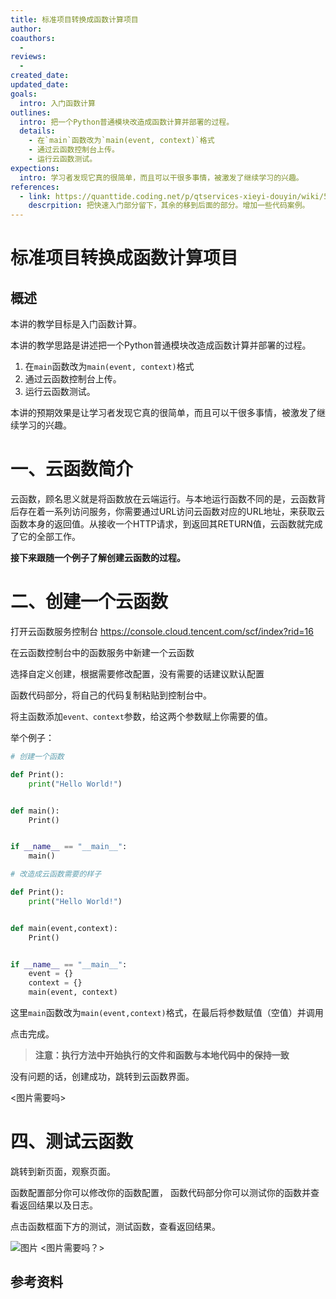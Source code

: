 ```yaml
---
title: 标准项目转换成函数计算项目
author: 
coauthors:
  - 
reviews: 
  - 
created_date: 
updated_date: 
goals: 
  intro: 入门函数计算
outlines:
  intro: 把一个Python普通模块改造成函数计算并部署的过程。
  details:
    - 在`main`函数改为`main(event, context)`格式
    - 通过云函数控制台上传。
    - 运行云函数测试。
expections:
  intro: 学习者发现它真的很简单，而且可以干很多事情，被激发了继续学习的兴趣。
references:
  - link: https://quanttide.coding.net/p/qtservices-xieyi-douyin/wiki/5
    descrpition: 把快速入门部分留下，其余的移到后面的部分。增加一些代码案例。
---
```


# 标准项目转换成函数计算项目

<!--
Metadata的title。
可以考虑不要，不一定需要渲染。
-->

## 概述

<!--
Metadata里的简介以说人话的方式表述。Metadata的数据不会在文章中渲染，所以在开头以说人话的方式说一遍。
-->

本讲的教学目标是入门函数计算。

本讲的教学思路是讲述把一个Python普通模块改造成函数计算并部署的过程。

1. 在`main`函数改为`main(event, context)`格式
2. 通过云函数控制台上传。
3. 运行云函数测试。

本讲的预期效果是让学习者发现它真的很简单，而且可以干很多事情，被激发了继续学习的兴趣。

# 一、云函数简介
云函数，顾名思义就是将函数放在云端运行。与本地运行函数不同的是，云函数背后存在着一系列访问服务，你需要通过URL访问云函数对应的URL地址，来获取云函数本身的返回值。从接收一个HTTP请求，到返回其RETURN值，云函数就完成了它的全部工作。


**接下来跟随一个例子了解创建云函数的过程。**

# 二、创建一个云函数

打开云函数服务控制台 <https://console.cloud.tencent.com/scf/index?rid=16>

在云函数控制台中的函数服务中新建一个云函数

选择自定义创建，根据需要修改配置，没有需要的话建议默认配置

函数代码部分，将自己的代码复制粘贴到控制台中。

将主函数添加`event、context`参数，给这两个参数赋上你需要的值。

举个例子：
```python
# 创建一个函数

def Print():
    print("Hello World!")


def main():
    Print()


if __name__ == "__main__":
    main()
```

```python
# 改造成云函数需要的样子

def Print():
    print("Hello World!")


def main(event,context):
    Print()


if __name__ == "__main__":
    event = {}
    context = {}
    main(event, context)

```

这里`main`函数改为`main(event,context)`格式，在最后将参数赋值（空值）并调用

点击完成。

>**注意：执行方法中开始执行的文件和函数与本地代码中的保持一致**


没有问题的话，创建成功，跳转到云函数界面。

<图片需要吗>



# 四、测试云函数

跳转到新页面，观察页面。

函数配置部分你可以修改你的函数配置， 函数代码部分你可以测试你的函数并查看返回结果以及日志。

点击函数框面下方的测试，测试函数，查看返回结果。

![图片](/api/project/8742169/files/26098906/imagePreview)
<图片需要吗？>



## 参考资料

<!--
在这里以相对规范的格式引用参考的文档等资料。
-->
